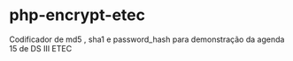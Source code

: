 # php-encrypt-etec
Codificador de md5 , sha1 e password_hash para demonstração da agenda 15 de DS III ETEC
